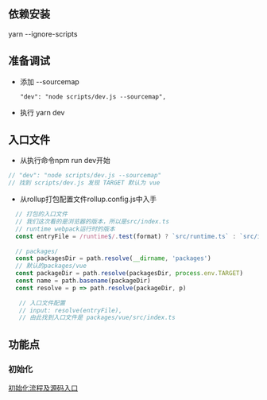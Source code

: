 <!--
 * @Author: mrzou
 * @Date: 2021-05-17 09:24:51
 * @LastEditors: mrzou
 * @LastEditTime: 2021-05-17 10:28:43
 * @Description: file content
-->

##  依赖安装 
yarn --ignore-scripts

## 准备调试
- 添加 --sourcemap
    ```
    "dev": "node scripts/dev.js --sourcemap",
    ```
- 执行 yarn dev    

## 入口文件
- 从执行命令npm run dev开始
```javascript
// "dev": "node scripts/dev.js --sourcemap"
// 找到 scripts/dev.js 发现 TARGET 默认为 vue
```
- 从rollup打包配置文件rollup.config.js中入手
```javascript
  // 打包的入口文件
  // 我们这次看的是浏览器的版本，所以是src/index.ts
  // runtime webpack运行时的版本
  const entryFile = /runtime$/.test(format) ? `src/runtime.ts` : `src/index.ts`
  
  // packages/
  const packagesDir = path.resolve(__dirname, 'packages')
  // 默认的packages/vue
  const packageDir = path.resolve(packagesDir, process.env.TARGET)
  const name = path.basename(packageDir)
  const resolve = p => path.resolve(packageDir, p)
  
   // 入口文件配置
   // input: resolve(entryFile),
   // 由此找到入口文件是 packages/vue/src/index.ts
```
## 功能点
### 初始化
[初始化流程及源码入口](https://github.com/zoujian3820/blog/blob/master/note/vue3%E6%BA%90%E7%A0%81/vue.md)